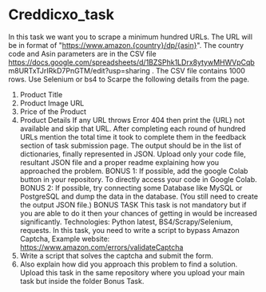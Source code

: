 # Creddicxo_task

In this task we want you to scrape a minimum hundred URLs.
The URL will be in format of "https://www.amazon.{country}/dp/{asin}".
The country code and Asin parameters are in the CSV file
https://docs.google.com/spreadsheets/d/1BZSPhk1LDrx8ytywMHWVpCqb
m8URTxTJrIRkD7PnGTM/edit?usp=sharing . The CSV file contains 1000
rows.
Use Selenium or bs4 to Scarpe the following details from the page.
1. Product Title
2. Product Image URL
3. Price of the Product
4. Product Details
If any URL throws Error 404 then print the {URL} not available and skip
that URL.
After completing each round of hundred URLs mention the total time it
took to complete them in the feedback section of task submission
page.
The output should be in the list of dictionaries, finally represented in
JSON.
Upload only your code file, resultant JSON file and a proper readme
explaining how you approached the problem.
BONUS 1: If possible, add the google Colab button in your repository. To
directly access your code in Google Colab.
BONUS 2: If possible, try connecting some Database like MySQL or
PostgreSQL and dump the data in the database. (You still need to create
the output JSON file.)
BONUS TASK
This task is not mandatory but if you are able to do it then your chances
of getting in would be increased significantly.
Technologies: Python latest, BS4/Scrapy/Selenium, requests.
In this task, you need to write a script to bypass Amazon Captcha,
Example website: https://www.amazon.com/errors/validateCaptcha
1. Write a script that solves the captcha and submit the form.
2. Also explain how did you approach this problem to find a solution.
Upload this task in the same repository where you upload your main task
but inside the folder Bonus Task.
